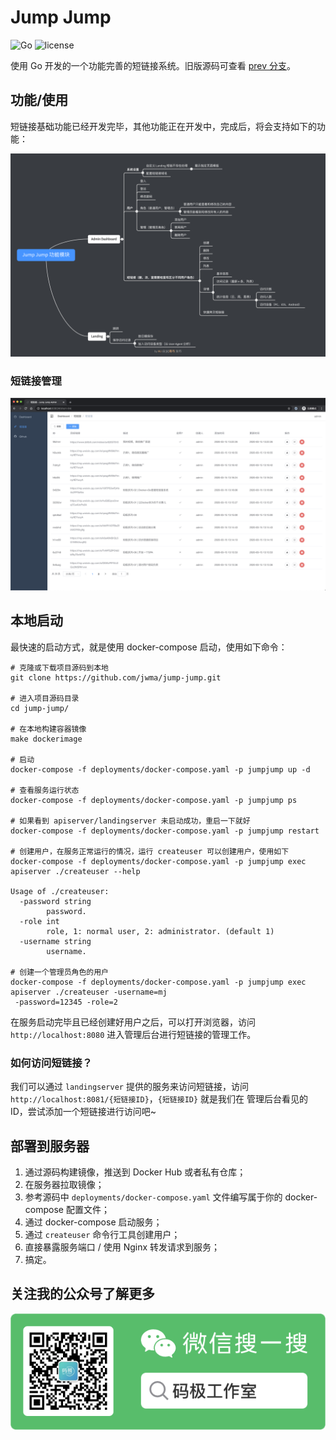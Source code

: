 Jump Jump
===
![Go](https://github.com/jwma/jump-jump/workflows/Go/badge.svg) ![license](https://img.shields.io/github/license/mashape/apistatus.svg)

使用 Go 开发的一个功能完善的短链接系统。旧版源码可查看 [prev 分支](https://github.com/jwma/jump-jump/tree/prev)。

## 功能/使用
短链接基础功能已经开发完毕，其他功能正在开发中，完成后，将会支持如下的功能：

![Jump Jump 功能模块](j2module.png?raw=true "Jump Jump 功能模块")

### 短链接管理
![短链接](shortlinklist.png?raw=true "短链接")

## 本地启动
最快速的启动方式，就是使用 docker-compose 启动，使用如下命令：
```shell script
# 克隆或下载项目源码到本地
git clone https://github.com/jwma/jump-jump.git

# 进入项目源码目录
cd jump-jump/

# 在本地构建容器镜像
make dockerimage

# 启动
docker-compose -f deployments/docker-compose.yaml -p jumpjump up -d

# 查看服务运行状态
docker-compose -f deployments/docker-compose.yaml -p jumpjump ps

# 如果看到 apiserver/landingserver 未启动成功，重启一下就好
docker-compose -f deployments/docker-compose.yaml -p jumpjump restart

# 创建用户，在服务正常运行的情况，运行 createuser 可以创建用户，使用如下
docker-compose -f deployments/docker-compose.yaml -p jumpjump exec apiserver ./createuser --help

Usage of ./createuser:
  -password string
        password.
  -role int
        role, 1: normal user, 2: administrator. (default 1)
  -username string
        username.

# 创建一个管理员角色的用户
docker-compose -f deployments/docker-compose.yaml -p jumpjump exec apiserver ./createuser -username=mj
 -password=12345 -role=2
```

在服务启动完毕且已经创建好用户之后，可以打开浏览器，访问 `http://localhost:8080` 进入管理后台进行短链接的管理工作。

### 如何访问短链接？
我们可以通过 `landingserver` 提供的服务来访问短链接，访问 `http://localhost:8081/{短链接ID}`，`{短链接ID}` 就是我们在
管理后台看见的 ID，尝试添加一个短链接进行访问吧~

## 部署到服务器
1. 通过源码构建镜像，推送到 Docker Hub 或者私有仓库；
2. 在服务器拉取镜像；
3. 参考源码中 `deployments/docker-compose.yaml` 文件编写属于你的 docker-compose 配置文件；
4. 通过 docker-compose 启动服务；
5. 通过 `createuser` 命令行工具创建用户； 
6. 直接暴露服务端口 / 使用 Nginx 转发请求到服务；
7. 搞定。

## 关注我的公众号了解更多
![qr code](qrcode.png?raw=true "qr code")

